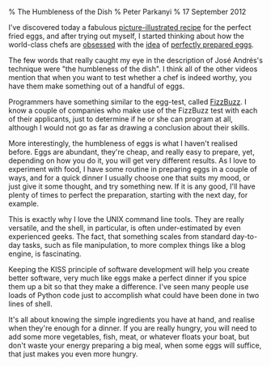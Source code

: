 % The Humbleness of the Dish
% Peter Parkanyi
% 17 September 2012

I've discovered today a fabulous [picture-illustrated
recipe](https://www.nytimes.com/slideshow/2012/09/12/dining/20120912-SPANISH.html)
for the perfect fried eggs, and after trying out myself, I started thinking
about how the world-class chefs are [obsessed](http://youtu.be/dU_B3QNu_Ks) with
the [idea](http://youtu.be/57afEWn-QDg) of [perfectly prepared
eggs](http://youtu.be/AgHgbn_sVUw).

The few words that really caught my eye in the description of José Andrés's
technique were "the humbleness of the dish". I think all of the other videos
mention that when you want to test whether a chef is indeed worthy, you have them make
something out of a handful of eggs.

Programmers have something similar to the egg-test, called
[FizzBuzz](http://www.codinghorror.com/blog/2007/02/why-cant-programmers-program.html).
I know a couple of companies who make use of the FizzBuzz test with each of
their applicants, just to determine if he or she can program at all, although I
would not go as far as drawing a conclusion about their skills.

More interestingly, the humbleness of eggs is what I haven't realised before.
Eggs are abundant, they're cheap, and really easy to prepare, yet, depending on
how you do it, you will get very different results. As I love to experiment with
food, I have some routine in preparing eggs in a couple of ways, and for a quick
dinner I usually choose one that suits my mood, or just give it some thought,
and try something new. If it is any good, I'll have plenty of times to perfect
the preparation, starting with the next day, for example.

This is exactly why I love the UNIX command line tools. They are really
versatile, and the shell, in particular, is often under-estimated by even
experienced geeks. The fact, that something scales from standard day-to-day
tasks, such as file manipulation, to more complex things like a blog engine, is
fascinating.

Keeping the KISS principle of software development will help you create better
software, very much like eggs make a perfect dinner if you spice them up a bit
so that they make a difference. I've seen many people use loads of Python code
just to accomplish what could have been done in two lines of shell.

It's all about knowing the simple ingredients you have at hand, and realise when
they're enough for a dinner. If you are really hungry, you will need to add
some more vegetables, fish, meat, or whatever floats your boat, but don't waste
your energy preparing a big meal, when some eggs will suffice, that just makes
you even more hungry.
